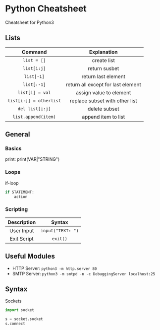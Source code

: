 # Python Cheatsheet

Cheatsheet for Python3

## Lists

|         Command         |            Explanation             |
| :---------------------: | :--------------------------------: |
|       `list = []`       |            create list             |
|       `list[i:j]`       |           return susbet            |
|       `list[-1]`        |        return last element         |
|       `list[:-1]`       | return all except for last element |
|     `list[i] = val`     |      assign value to element       |
| `list[i:j] = otherlist` |   replace subset with other list   |
|     `del list[i:j]`     |           delete subset            |
|   `list.append(item)`   |        append item to list         |

## General

### Basics

print: print(VAR|"STRING")

### Loops

if-loop

```python
if STATEMENT:
    action
```

### Scripting

| Description |      Syntax       |
| :---------: | :---------------: |
| User Input  | `input("TEXT: ")` |
| Exit Script |     `exit()`      |

## Useful Modules

- HTTP Server: `python3 -m http.server 80`
- SMTP Server: `python3 -m smtpd -n -c DebuggingServer localhost:25`

## Syntax

Sockets

```python
import socket

s = socket.socket
s.connect
```
